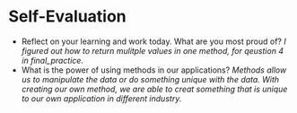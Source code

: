 # Self-Evaluation

- Reflect on your learning and work today. What are you most proud of?
    *I figured out how to return mulitple values in one method, for qeustion 4 in final_practice.*
- What is the power of using methods in our applications?
    *Methods allow us to manipulate the data or do something unique with the data. With creating our own method, we are able to creat something that is unique to our own application in different industry.*